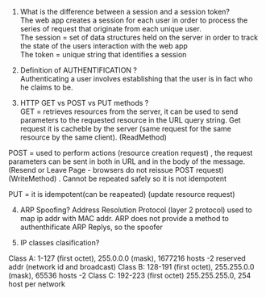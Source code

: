 1. What is the difference between a session and a session token?  
The web app creates a session for each user in order to process the series of request that originate from each unique user.  
The session = set of data structures held on the server in order to track the state of the users interaction with the web app  
The token = unique string that  identifies a session  

2. Definition of AUTHENTIFICATION ?  
Authenticating a user involves establishing that the user is in fact who he claims to be.   

3. HTTP GET vs POST vs PUT methods ?  
GET = retrieves resources from the server, it can be used to send parameters to the requested resource in the URL query string. Get request it is cacheble by the server (same request for the same resource by the same client). (ReadMethod)  

POST = used to perform actions (resource creation request) , the request parameters can be sent in both in URL and in the body of the message. (Resend or Leave Page - browsers do not reissue POST request)(WriteMethod) . Cannot be repeated safely so it is not idempotent  

PUT = it is idempotent(can be reapeated) (update resource request)

4. ARP Spoofing?
Address Resolution Protocol (layer 2 protocol) used to map ip addr with MAC addr. ARP does not provide a method to authenthificate ARP Replys, so the spoofer 

5. IP classes clasification?

Class A: 1-127 (first octet), 255.0.0.0 (mask), 1677216 hosts -2 reserved addr (network id and broadcast)
Class B: 128-191 (first octet), 255.255.0.0 (mask), 65536 hosts -2
Class C: 192-223 (first octet) 255.255.255.0, 254 host per network


